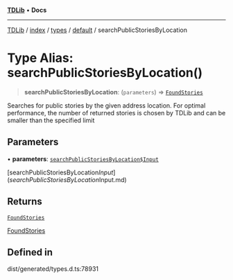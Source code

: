 [**TDLib**](../../../../../../README.md) • **Docs**

***

[TDLib](../../../../../../modules.md) / [index](../../../../../README.md) / [types](../../../README.md) / [default](../README.md) / searchPublicStoriesByLocation

# Type Alias: searchPublicStoriesByLocation()

> **searchPublicStoriesByLocation**: (`parameters`) => [`FoundStories`](FoundStories-1.md)

Searches for public stories by the given address location. For optimal performance, the number of returned stories is chosen by TDLib and can be smaller than the specified limit

## Parameters

• **parameters**: [`searchPublicStoriesByLocation$Input`](searchPublicStoriesByLocation$Input.md)

[searchPublicStoriesByLocation$Input](searchPublicStoriesByLocation$Input.md)

## Returns

[`FoundStories`](FoundStories-1.md)

[FoundStories](FoundStories-1.md)

## Defined in

dist/generated/types.d.ts:78931
